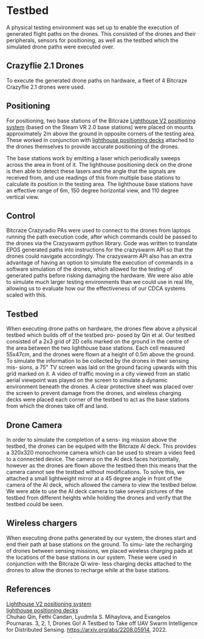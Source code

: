 # Testbed

A physical testing environment was set up to enable the execution
of generated flight paths on the drones. This consisted of the drones
and their peripherals, sensors for positioning, as well as the testbed
which the simulated drone paths were executed over.

## Crazyflie 2.1 Drones
To execute the generated drone paths on hardware, a fleet
of 4 Bitcraze Crazyflie 2.1 drones were used.

## Positioning
For positioning, two base stations of the Bitcraze
[Lighthouse V2 positioning system](https://www.bitcraze.io/documentation/system/positioning/ligthouse-positioning-system/) (based on the Steam VR 2.0
base stations) were placed on mounts approximately 2m above the
ground in opposite corners of the testing area. These worked in
conjunction with [lighthouse positioning decks](https://www.bitcraze.io/products/lighthouse-positioning-deck/) attached to the
drones themselves to provide accurate positioning of the drones. 

The base stations work by emitting a laser which periodically sweeps
across the area in front of it. The lighthouse positioning deck on
the drone is then able to detect these lasers and the angle that the
signals are received from, and use readings of this from multiple
base stations to calculate its position in the testing area. The
lighthouse base stations have an effective range of 6m, 150 degree
horizontal view, and 110 degree vertical view.

## Control
Bitcraze Crazyradio PAs were used to connect to
the drones from laptops running the path execution code, after which commands could be passed to
the drones via the Crazyswarm python library. Code was written to
translate EPOS generated paths into instructions for the crazyswarm
API so that the drones could navigate accordingly. The crazyswarm
API also has an extra advantage of having an option to simulate
the execution of commands in a software simulation of the drones,
which allowed for the testing of generated paths before risking
damaging the hardware. We were also able to simulate much larger
testing environments than we could use in real life, allowing us to
evaluate how our the effectiveness of our CDCA systems scaled
with this.

## Testbed
When executing drone paths on hardware, the drones
flew above a physical testbed which builds off of the testbed pro-
posed by Qin et al. Our testbed consisted of a 2x3 grid of 2D
cells marked on the ground in the centre of the area between the
two lighthouse base stations. Each cell measured 55x47cm, and the
drones were flown at a height of 0.5m above the ground. To simulate
the information to be collected by the drones in their sensing mis-
sions, a 75" TV screen was laid on the ground facing upwards with
this grid marked on it. A video of traffic moving in a city viewed
from an static aerial viewpoint was played on the screen to simulate
a dynamic environment beneath the drones. A clear protective sheet
was placed over the screen to prevent damage from the drones, and
wireless charging decks were placed each corner of the testbed to
act as the base stations from which the drones take off and land.

## Drone Camera 
In order to simulate the completion of a sens-
ing mission above the testbed, the drones can be equiped with the
Bitcraze AI deck. This provides a 320x320 monochrome camera
which can be used to stream a video feed to a connected device. The
camera on the AI deck faces horizontally, however as the drones
are flown above the testbed then this means that the camera cannot
see the testbed without modifications. To solve this, we attached a
small lightweight mirror at a 45 degree angle in front of the camera
of the AI deck, which allowed the camera to view the testbed below.
We were able to use the AI deck camera to take several pictures
of the testbed from different heights while holding the drones and
verify that the testbed could be seen.

## Wireless chargers
When executing drone paths generated by our system, the drones
start and end their path at base stations on the ground. To simu-
late the recharging of drones between sensing missions, we placed
wireless charging pads at the locations of the base stations in our
system. These were used in conjunction with the Bitcraze Qi wire-
less charging decks attached to the drones to allow the drones to
recharge while at the base stations.

## References
[Lighthouse V2 positioning system](https://www.bitcraze.io/documentation/system/positioning/ligthouse-positioning-system/)  
[lighthouse positioning decks](https://www.bitcraze.io/products/lighthouse-positioning-deck/)  
Chuhao Qin, Fethi Candan, Lyudmila S. Mihaylova, and Evangelos Pournaras. 3, 2, 1, Drones Go! A Testbed to Take off UAV Swarm Intelligence for Distributed Sensing. https://arxiv.org/abs/2208.05914, 2022.
